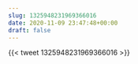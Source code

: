 ```yaml
---
slug: 1325948231969366016
date: 2020-11-09 23:47:48+00:00
draft: false
---
```


{{< tweet 1325948231969366016 >}}
